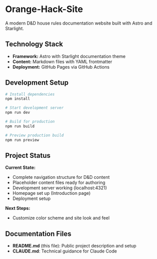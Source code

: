 # Orange-Hack-Site

A modern D&D house rules documentation website built with Astro and Starlight.

## Technology Stack

- **Framework:** Astro with Starlight documentation theme
- **Content:** Markdown files with YAML frontmatter
- **Deployment:** GitHub Pages via GitHub Actions

## Development Setup

```bash
# Install dependencies
npm install

# Start development server
npm run dev

# Build for production
npm run build

# Preview production build
npm run preview
```

## Project Status

**Current State:**
- Complete navigation structure for D&D content
- Placeholder content files ready for authoring
- Development server working (localhost:4321)
- Homepage set up (Introduction page)
- Deployment setup

**Next Steps:** 
- Customize color scheme and site look and feel

## Documentation Files

- **README.md** (this file): Public project description and setup
- **CLAUDE.md**: Technical guidance for Claude Code